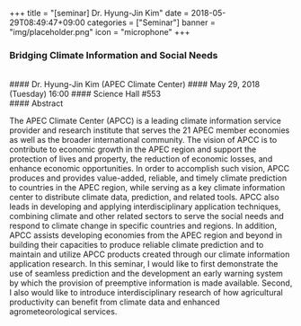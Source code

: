 +++
title = "[seminar] Dr. Hyung-Jin Kim"
date = 2018-05-29T08:49:47+09:00
categories = ["Seminar"]
banner = "img/placeholder.png"
icon = "microphone"
+++
### Bridging Climate Information and Social Needs
<br>
#### Dr. Hyung-Jin Kim (APEC Climate Center)
#### May 29, 2018 (Tuesday) 16:00
#### Science Hall #553
<br>
#### Abstract

The APEC Climate Center (APCC) is a leading climate information service provider and research institute that serves the 21 APEC member economies as well as the broader international community. The vision of APCC is to contribute to economic growth in the APEC region and support the protection of lives and property, the reduction of economic losses, and enhance economic opportunities.
In order to accomplish such vision, APCC produces and provides value-added, reliable, and timely climate prediction to countries in the APEC region, while serving as a key climate information center to distribute climate data, prediction, and related tools. APCC also leads in developing and applying interdisciplinary application techniques, combining climate and other related sectors to serve the social needs and respond to climate change in specific countries and regions. In addition, APCC assists developing economies from the APEC region and beyond in building their capacities to produce reliable climate prediction and to maintain and utilize APCC products created through our climate information application research.
In this seminar, I would like to first demonstrate the use of seamless prediction and the development an early warning system by which the provision of preemptive information is made available. Second, I also would like to introduce interdisciplinary research of how agricultural productivity can benefit from climate data and enhanced agrometeorological services.

<br>
